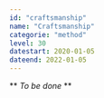 ```yaml
---
id: "craftsmanship"
name: "Craftsmanship"
categorie: "method"
level: 30
datestart: 2020-01-05
dateend: 2022-01-05
---
```


** _To be done_ **